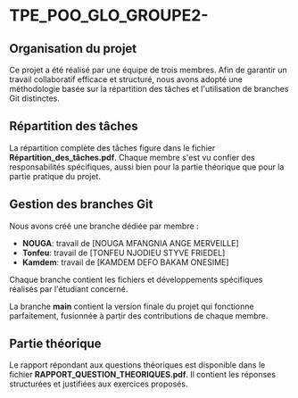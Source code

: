# TPE_POO_GLO_GROUPE2-


## Organisation du projet
    
Ce projet a été réalisé par une équipe de trois membres. Afin de garantir un travail collaboratif efficace et structuré, nous avons adopté une méthodologie basée sur la répartition des tâches et l'utilisation de branches Git distinctes.

## Répartition des tâches
   
La répartition complète des tâches figure dans le fichier **Répartition_des_tâches.pdf**. Chaque membre s'est vu confier des responsabilités spécifiques, aussi bien pour la partie théorique que pour la partie pratique du projet.

## Gestion des branches Git
    
Nous avons créé une branche dédiée par membre :

- **NOUGA**: travail de [NOUGA MFANGNIA ANGE MERVEILLE]
- **Tonfeu**: travail de [TONFEU NJODIEU STYVE FRIEDEL]
- **Kamdem**: travail de [KAMDEM DEFO BAKAM ONESIME]

Chaque branche contient les fichiers et développements spécifiques réalisés par l'étudiant concerné.

La branche **main** contient la version finale du projet qui fonctionne parfaitement, fusionnée à partir des contributions de chaque membre.

## Partie théorique
Le rapport répondant aux questions théoriques est disponible dans le fichier **RAPPORT_QUESTION_THEORIQUES.pdf**. Il contient les réponses structurées et justifiées aux exercices proposés.

